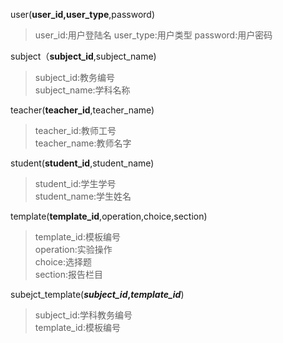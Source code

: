 user(**user_id,user_type**,password)
> user_id:用户登陆名
> user_type:用户类型
> password:用户密码

subject（**subject_id**,subject_name)
> subject_id:教务编号\
> subject_name:学科名称

teacher(**teacher_id**,teacher_name)
> teacher_id:教师工号\
> teacher_name:教师名字

student(**student_id**,student_name)
> student_id:学生学号\
> student_name:学生姓名

template(**template_id**,operation,choice,section)
> template_id:模板编号\
> operation:实验操作\
> choice:选择题\
> section:报告栏目

subejct_template(***subject_id*,*template_id***)
> subject_id:学科教务编号\
> template_id:模板编号